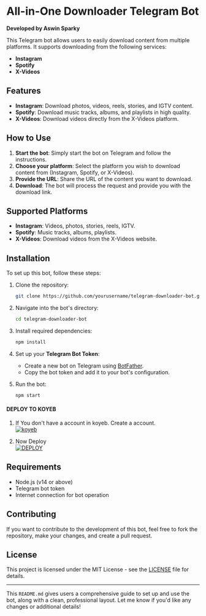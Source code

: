 # All-in-One Downloader Telegram Bot

**Developed by Aswin Sparky**

This Telegram bot allows users to easily download content from multiple platforms. It supports downloading from the following services:

- **Instagram**
- **Spotify**
- **X-Videos**

## Features

- **Instagram**: Download photos, videos, reels, stories, and IGTV content.
- **Spotify**: Download music tracks, albums, and playlists in high quality.
- **X-Videos**: Download videos directly from the X-Videos platform.

## How to Use

1. **Start the bot**: Simply start the bot on Telegram and follow the instructions.
2. **Choose your platform**: Select the platform you wish to download content from (Instagram, Spotify, or X-Videos).
3. **Provide the URL**: Share the URL of the content you want to download.
4. **Download**: The bot will process the request and provide you with the download link.

## Supported Platforms

- **Instagram**: Videos, photos, stories, reels, IGTV.
- **Spotify**: Music tracks, albums, playlists.
- **X-Videos**: Download videos from the X-Videos website.

## Installation

To set up this bot, follow these steps:

1. Clone the repository:

   ```bash
   git clone https://github.com/yourusername/telegram-downloader-bot.git
   ```

2. Navigate into the bot's directory:

   ```bash
   cd telegram-downloader-bot
   ```

3. Install required dependencies:

   ```bash
   npm install
   ```

4. Set up your **Telegram Bot Token**:

   - Create a new bot on Telegram using [BotFather](https://core.telegram.org/bots#botfather).
   - Copy the bot token and add it to your bot's configuration.

5. Run the bot:

   ```bash
   npm start
   ```

#### DEPLOY TO KOYEB 

1. If You don't have a account in koyeb. Create a account.
    <br>
<a href='https://app.koyeb.com/auth/signup' target="_blank"><img alt='koyeb' src='https://img.shields.io/badge/-Create-black?style=for-the-badge&logo=koyeb'/></a>

2. Now Deploy
    <br>
<a href='https://app.koyeb.com/services/deploy?type=git&repository=github.com/A-S-W-I-N-S-P-A-R-K-Y/X-DL-TG&branch=main&name=xdltelegram&builder=dockerfile&env[BOT_TOKEN]=%20&env[OWNER]=ASWIN+SPARKY' target="_blank"><img alt='DEPLOY' src='https://img.shields.io/badge/-DEPLOY-black?style=for-the-badge&logo=koyeb'/></a>



## Requirements

- Node.js (v14 or above)
- Telegram bot token
- Internet connection for bot operation

## Contributing

If you want to contribute to the development of this bot, feel free to fork the repository, make your changes, and create a pull request.

## License

This project is licensed under the MIT License - see the [LICENSE](LICENSE) file for details.

---

This `README.md` gives users a comprehensive guide to set up and use the bot, along with a clean, professional layout. Let me know if you'd like any changes or additional details!
